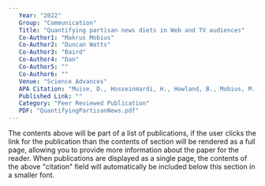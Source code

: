 ```yaml
---
   Year: "2022"
   Group: "Communication"
   Title: "Quantifying partisan news diets in Web and TV audiences"
   Co-Author1: "Makrus Mobius"
   Co-Author2: "Duncan Watts"
   Co-Author3: "Baird"
   Co-Author4: "Dan"
   Co-Author5: ""
   Co-Author6: ""
   Venue: "Science Advances"
   APA Citation: "Muise, D., Hosseinmardi, H., Howland, B., Mobius, M., Rothschild, D., & Watts, D. J. (2022). Quantifying partisanews diets in Web and TV audiences. Science Advances, 8(28). https://doi.org/10.1126/sciadv.abn0083"
   Published Link: ""
   Category: "Peer Reviewed Publication"
   PDF: "QuantifyingPartisanNews.pdf"
---
```


The contents above will be part of a list of publications, if the user clicks the link for the publication than the contents of section will be rendered as a full page, allowing you to provide more information about the paper for the reader. When publications are displayed as a single page, the contents of the above "citation" field will automatically be included below this section in a smaller font.